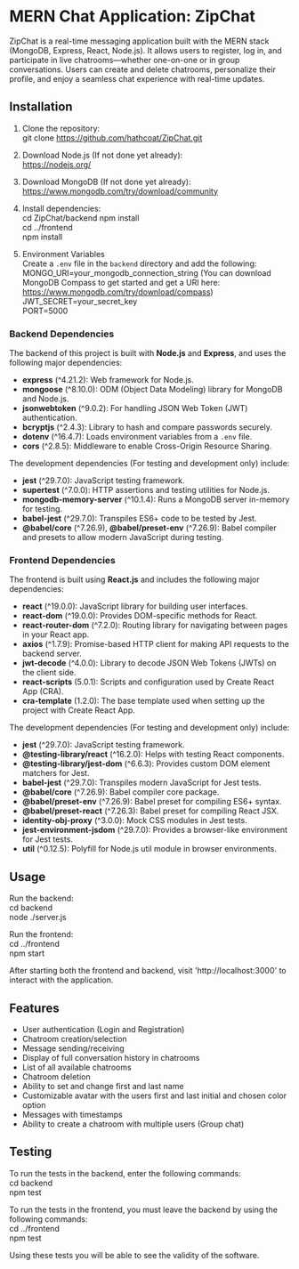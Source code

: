 # MERN Chat Application: ZipChat
ZipChat is a real-time messaging application built with the MERN stack (MongoDB, Express, React, Node.js). It allows users to register, log in, and participate in live chatrooms—whether one-on-one or in group conversations. Users can create and delete chatrooms, personalize their profile, and enjoy a seamless chat experience with real-time updates.

## Installation
1. Clone the repository:  
git clone https://github.com/hathcoat/ZipChat.git 

2. Download Node.js (If not done yet already):  
https://nodejs.org/

2. Download MongoDB (If not done yet already):  
https://www.mongodb.com/try/download/community

4. Install dependencies:  
cd ZipChat/backend
npm install  
cd ../frontend  
npm install

5. Environment Variables  
Create a `.env` file in the `backend` directory and add the following:  
MONGO_URI=your_mongodb_connection_string (You can download MongoDB Compass to get started and get a URI here: https://www.mongodb.com/try/download/compass)  
JWT_SECRET=your_secret_key  
PORT=5000  


### Backend Dependencies
The backend of this project is built with **Node.js** and **Express**, and uses the following major dependencies:
- **express** (^4.21.2): Web framework for Node.js.
- **mongoose** (^8.10.0): ODM (Object Data Modeling) library for MongoDB and Node.js.
- **jsonwebtoken** (^9.0.2): For handling JSON Web Token (JWT) authentication.
- **bcryptjs** (^2.4.3): Library to hash and compare passwords securely.
- **dotenv** (^16.4.7): Loads environment variables from a `.env` file.
- **cors** (^2.8.5): Middleware to enable Cross-Origin Resource Sharing.

The development dependencies (For testing and development only) include:
- **jest** (^29.7.0): JavaScript testing framework.
- **supertest** (^7.0.0): HTTP assertions and testing utilities for Node.js.
- **mongodb-memory-server** (^10.1.4): Runs a MongoDB server in-memory for testing.
- **babel-jest** (^29.7.0): Transpiles ES6+ code to be tested by Jest.
- **@babel/core** (^7.26.9), **@babel/preset-env** (^7.26.9): Babel compiler and presets to allow modern JavaScript during testing.

### Frontend Dependencies
The frontend is built using **React.js** and includes the following major dependencies:
- **react** (^19.0.0): JavaScript library for building user interfaces.
- **react-dom** (^19.0.0): Provides DOM-specific methods for React.
- **react-router-dom** (^7.2.0): Routing library for navigating between pages in your React app.
- **axios** (^1.7.9): Promise-based HTTP client for making API requests to the backend server.
- **jwt-decode** (^4.0.0): Library to decode JSON Web Tokens (JWTs) on the client side.
- **react-scripts** (5.0.1): Scripts and configuration used by Create React App (CRA).
- **cra-template** (1.2.0): The base template used when setting up the project with Create React App.

The development dependencies (For testing and development only) include:
- **jest** (^29.7.0): JavaScript testing framework.
- **@testing-library/react** (^16.2.0): Helps with testing React components.
- **@testing-library/jest-dom** (^6.6.3): Provides custom DOM element matchers for Jest.
- **babel-jest** (^29.7.0): Transpiles modern JavaScript for Jest tests.
- **@babel/core** (^7.26.9): Babel compiler core package.
- **@babel/preset-env** (^7.26.9): Babel preset for compiling ES6+ syntax.
- **@babel/preset-react** (^7.26.3): Babel preset for compiling React JSX.
- **identity-obj-proxy** (^3.0.0): Mock CSS modules in Jest tests.
- **jest-environment-jsdom** (^29.7.0): Provides a browser-like environment for Jest tests.
- **util** (^0.12.5): Polyfill for Node.js util module in browser environments.

## Usage
Run the backend:  
cd backend  
node ./server.js

Run the frontend:  
cd ../frontend  
npm start

After starting both the frontend and backend, visit 'http://localhost:3000' to interact with the application.

## Features
- User authentication (Login and Registration)
- Chatroom creation/selection
- Message sending/receiving
- Display of full conversation history in chatrooms
- List of all available chatrooms
- Chatroom deletion
- Ability to set and change first and last name
- Customizable avatar with the users first and last initial and chosen color option
- Messages with timestamps
- Ability to create a chatroom with multiple users (Group chat)

## Testing
To run the tests in the backend, enter the following commands:  
cd backend  
npm test

To run the tests in the frontend, you must leave the backend by using the following commands:  
cd ../frontend  
npm test  

Using these tests you will be able to see the validity of the software.

